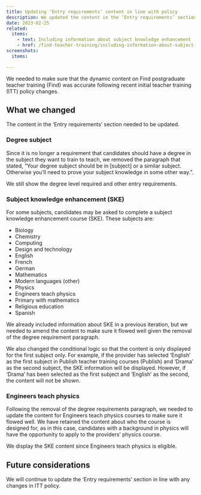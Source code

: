 ```yaml
---
title: Updating ‘Entry requirements’ content in line with policy
description: We updated the content in the ‘Entry requirements’ section on the course page to make sure its consistent with policy
date: 2023-02-25
related:
  items:
    - text: Including information about subject knowledge enhancement (SKE) courses
    - href: /find-teacher-training/including-information-about-subject-knowledge-enhancement-ske-courses/
screenshots:
  items:

---
```


We needed to make sure that the dynamic content on Find postgraduate teacher training (Find) was accurate following recent initial teacher training (ITT) policy changes.

## What we changed

The content in the ‘Entry requirements’ section needed to be updated.

### Degree subject

Since it is no longer a requirement that candidates should have a degree in the subject they want to train to teach, we removed the paragraph that stated, “Your degree subject should be in [subject] or a similar subject. Otherwise you’ll need to prove your subject knowledge in some other way.”.

We still show the degree level required and other entry requirements.

### Subject knowledge enhancement (SKE)

For some subjects, candidates may be asked to complete a subject knowledge enhancement course (SKE). These subjects are:

- Biology
- Chemistry
- Computing
- Design and technology
- English
- French
- German
- Mathematics
- Modern languages (other)
- Physics
- Engineers teach physics
- Primary with mathematics
- Religious education
- Spanish

We already included information about SKE in a previous iteration, but we needed to amend the content to make sure it flowed well given the removal of the degree requirement paragraph.

We also changed the conditional logic so that the content is only displayed for the first subject only. For example, if the provider has selected ‘English’ as the first subject in Publish teacher training courses (Publish) and ‘Drama’ as the second subject, the SKE information will be displayed. However, if ‘Drama’ has been selected as the first subject and ‘English’ as the second, the content will not be shown.

### Engineers teach physics

Following the removal of the degree requirements paragraph, we needed to update the content for Engineers teach physics courses to make sure it flowed well. We have retained the content about who the course is designed for, as in this case, candidates with a background in physics will have the opportunity to apply to the providers’ physics course.

We display the SKE content since Engineers teach physics is eligible.

## Future considerations

We will continue to update the ‘Entry requirements’ section in line with any changes in ITT policy.
